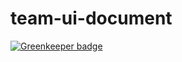 # team-ui-document

[![Greenkeeper badge](https://badges.greenkeeper.io/Taoja/team-ui-document.svg)](https://greenkeeper.io/)